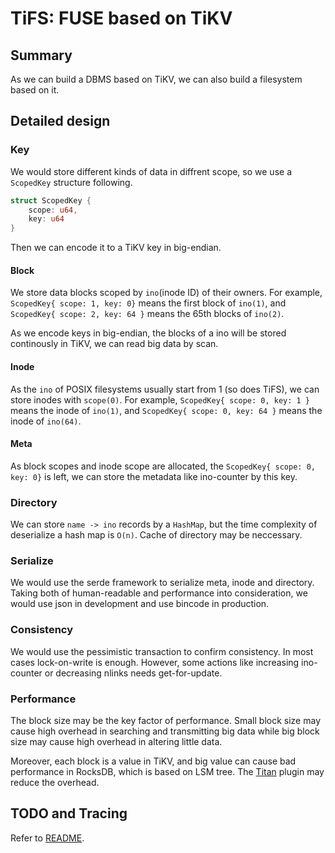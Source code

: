 # TiFS: FUSE based on TiKV

## Summary
As we can build a DBMS based on TiKV, we can also build a filesystem based on it.

## Detailed design

### Key

We would store different kinds of data in diffrent scope, so we use a `ScopedKey` structure following.

```rust
struct ScopedKey {
    scope: u64,
    key: u64
}
```

Then we can encode it to a TiKV key in big-endian.

#### Block

We store data blocks scoped by `ino`(inode ID) of their owners. For example, `ScopedKey{ scope: 1, key: 0}` means the first block of `ino(1)`, and `ScopedKey{ scope: 2, key: 64 }` means the 65th blocks of `ino(2)`.

As we encode keys in big-endian, the blocks of a ino will be stored continously in TiKV, we can read big data by scan.

#### Inode

As the `ino` of POSIX filesystems usually start from 1 (so does TiFS), we can store inodes with `scope(0)`. For example, `ScopedKey{ scope: 0, key: 1 }` means the inode of `ino(1)`, and `ScopedKey{ scope: 0, key: 64 }` means the inode of `ino(64)`.

#### Meta

As block scopes and inode scope are allocated, the `ScopedKey{ scope: 0, key: 0}` is left, we can store the metadata like ino-counter by this key.

### Directory

We can store `name -> ino` records by a `HashMap`, but the time complexity of deserialize a hash map is `O(n)`. Cache of directory may be neccessary.

### Serialize
We would use the serde framework to serialize meta, inode and directory. Taking both of human-readable and performance into consideration, we would use json in development and use bincode in production.

### Consistency

We would use the pessimistic transaction to confirm consistency. In most cases lock-on-write is enough. However, some actions like increasing ino-counter or decreasing nlinks needs get-for-update.

### Performance

The block size may be the key factor of performance. Small block size may cause high overhead in searching and transmitting big data while big block size may cause high overhead in altering little data.

Moreover, each block is a value in TiKV, and big value can cause bad performance in RocksDB, which is based on LSM tree. The [Titan](https://github.com/tikv/titan) plugin may reduce the overhead.

## TODO and Tracing

Refer to [README](https://github.com/Hexilee/tifs#todo).
